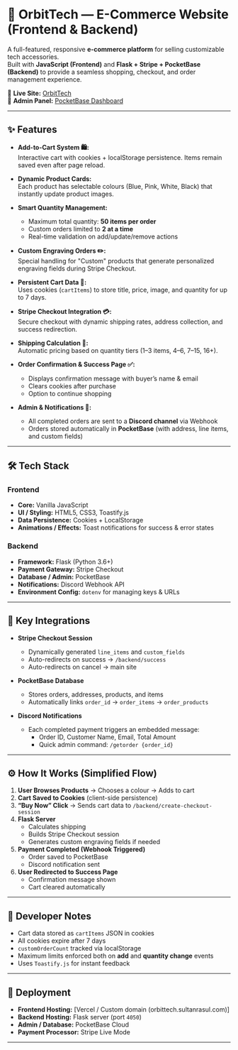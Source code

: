 # 🛒 OrbitTech — E-Commerce Website (Frontend & Backend)

A full-featured, responsive **e-commerce platform** for selling customizable tech accessories.  
Built with **JavaScript (Frontend)** and **Flask + Stripe + PocketBase (Backend)** to provide a seamless shopping, checkout, and order management experience.

🔗 **Live Site:** [OrbitTech](https://orbittech.sultanrasul.com)  
🔗 **Admin Panel:** [PocketBase Dashboard](https://admin.orbittech.sultanrasul.com)

---

## ✨ Features

- **Add-to-Cart System 🛍️:**  
  Interactive cart with cookies + localStorage persistence. Items remain saved even after page reload.

- **Dynamic Product Cards:**  
  Each product has selectable colours (Blue, Pink, White, Black) that instantly update product images.  

- **Smart Quantity Management:**  
  - Maximum total quantity: **50 items per order**  
  - Custom orders limited to **2 at a time**  
  - Real-time validation on add/update/remove actions  

- **Custom Engraving Orders ✏️:**  
  Special handling for "Custom" products that generate personalized engraving fields during Stripe Checkout.  

- **Persistent Cart Data 💾:**  
  Uses cookies (`cartItems`) to store title, price, image, and quantity for up to 7 days.  

- **Stripe Checkout Integration 💳:**  
  Secure checkout with dynamic shipping rates, address collection, and success redirection.  

- **Shipping Calculation 🚚:**  
  Automatic pricing based on quantity tiers (1–3 items, 4–6, 7–15, 16+).  

- **Order Confirmation & Success Page ✅:**  
  - Displays confirmation message with buyer’s name & email  
  - Clears cookies after purchase  
  - Option to continue shopping  

- **Admin & Notifications 🔔:**  
  - All completed orders are sent to a **Discord channel** via Webhook  
  - Orders stored automatically in **PocketBase** (with address, line items, and custom fields)  

---

## 🛠️ Tech Stack

### **Frontend**
- **Core:** Vanilla JavaScript  
- **UI / Styling:** HTML5, CSS3, Toastify.js  
- **Data Persistence:** Cookies + LocalStorage  
- **Animations / Effects:** Toast notifications for success & error states  

### **Backend**
- **Framework:** Flask (Python 3.6+)  
- **Payment Gateway:** Stripe Checkout  
- **Database / Admin:** PocketBase  
- **Notifications:** Discord Webhook API  
- **Environment Config:** `dotenv` for managing keys & URLs  

---

## 🧩 Key Integrations

- **Stripe Checkout Session**
  - Dynamically generated `line_items` and `custom_fields`
  - Auto-redirects on success → `/backend/success`
  - Auto-redirects on cancel → main site

- **PocketBase Database**
  - Stores orders, addresses, products, and items
  - Automatically links `order_id` → `order_items` → `order_products`

- **Discord Notifications**
  - Each completed payment triggers an embedded message:
    - Order ID, Customer Name, Email, Total Amount  
    - Quick admin command: `/getorder {order_id}`  

---

## ⚙️ How It Works (Simplified Flow)

1. **User Browses Products** → Chooses a colour → Adds to cart  
2. **Cart Saved to Cookies** (client-side persistence)  
3. **“Buy Now” Click** → Sends cart data to `/backend/create-checkout-session`  
4. **Flask Server**
   - Calculates shipping
   - Builds Stripe Checkout session
   - Generates custom engraving fields if needed  
5. **Payment Completed (Webhook Triggered)**  
   - Order saved to PocketBase  
   - Discord notification sent  
6. **User Redirected to Success Page**  
   - Confirmation message shown  
   - Cart cleared automatically  

---

## 🧠 Developer Notes

- Cart data stored as `cartItems` JSON in cookies  
- All cookies expire after 7 days  
- `customOrderCount` tracked via localStorage  
- Maximum limits enforced both on **add** and **quantity change** events  
- Uses `Toastify.js` for instant feedback  

---

## 🚀 Deployment

- **Frontend Hosting:** [Vercel / Custom domain (orbittech.sultanrasul.com)]  
- **Backend Hosting:** Flask server (port `4050`)  
- **Admin / Database:** PocketBase Cloud  
- **Payment Processor:** Stripe Live Mode  

---
